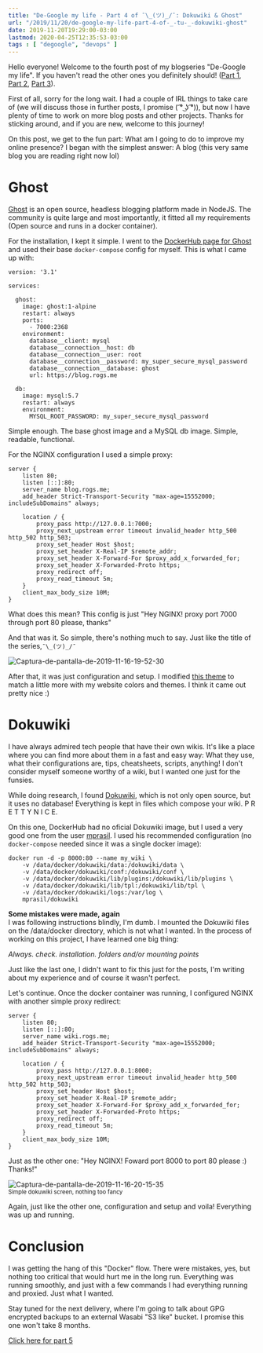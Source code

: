 ```yaml
---
title: "De-Google my life - Part 4 of ¯\_(ツ)_/¯: Dokuwiki & Ghost"
url: "/2019/11/20/de-google-my-life-part-4-of-_-tu-_-dokuwiki-ghost"
date: 2019-11-20T19:29:00-03:00
lastmod: 2020-04-25T12:35:53-03:00
tags : [ "degoogle", "devops" ]
---
```



Hello everyone! Welcome to the fourth post of my blogseries "De-Google my life". If you haven't read the other ones you definitely should! ([Part 1](https://blog.rogs.me/2019/03/15/de-google-my-life-part-1-of-_-tu-_-why-how/), [Part 2](https://blog.rogs.me/2019/03/22/de-google-my-life-part-2-of-_-tu-_-servers-and-emails/), [Part 3](https://blog.rogs.me/2019/03/29/de-google-my-life-part-3-of-_-tu-_-nextcloud-collabora/)).

First of all, sorry for the long wait. I had a couple of IRL things to take care of (we will discuss those in further posts, I promise ( ͡° ͜ʖ ͡°)), but now I have plenty of time to work on more blog posts and other projects. Thanks for sticking around, and if you are new, welcome to this journey!

On this post, we get to the fun part: What am I going to do to improve my online presence? I began with the simplest answer: A blog (this very same blog you are reading right now lol)

# Ghost

[Ghost](https://ghost.org/) is an open source, headless blogging platform made in NodeJS. The community is quite large and most importantly, it fitted all my requirements (Open source and runs in a docker container).

For the installation, I kept it simple. I went to the [DockerHub page for Ghost](https://hub.docker.com/_/ghost/) and used their base `docker-compose` config for myself. This is what I came up with:

    version: '3.1'

    services:

      ghost:
        image: ghost:1-alpine
        restart: always
        ports:
          - 7000:2368
        environment:
          database__client: mysql
          database__connection__host: db
          database__connection__user: root
          database__connection__password: my_super_secure_mysql_password
          database__connection__database: ghost
          url: https://blog.rogs.me

      db:
        image: mysql:5.7
        restart: always
        environment:
          MYSQL_ROOT_PASSWORD: my_super_secure_mysql_password

Simple enough. The base ghost image and a MySQL db image. Simple, readable, functional.

For the NGINX configuration I used a simple proxy:

    server {
        listen 80;
        listen [::]:80;
        server_name blog.rogs.me;
        add_header Strict-Transport-Security "max-age=15552000; includeSubDomains" always;

        location / {
            proxy_pass http://127.0.0.1:7000;
            proxy_next_upstream error timeout invalid_header http_500 http_502 http_503;
            proxy_set_header Host $host;
            proxy_set_header X-Real-IP $remote_addr;
            proxy_set_header X-Forward-For $proxy_add_x_forwarded_for;
            proxy_set_header X-Forwarded-Proto https;
            proxy_redirect off;
            proxy_read_timeout 5m;
        }
        client_max_body_size 10M;
    }

What does this mean? This config is just "Hey NGINX! proxy port 7000 through port 80 please, thanks"

And that was it. So simple, there's nothing much to say. Just like the title of the series,`¯\_(ツ)_/¯`

![Captura-de-pantalla-de-2019-11-16-19-52-30](/Captura-de-pantalla-de-2019-11-16-19-52-30.png)

After that, it was just configuration and setup. I modified [this theme](https://github.com/kathyqian/crisp) to match a little more with my website colors and themes. I think it came out pretty nice :)

# Dokuwiki

I have always admired tech people that have their own wikis. It's like a place where you can find more about them in a fast and easy way: What they use, what their configurations are, tips, cheatsheets, scripts, anything! I don't consider myself someone worthy of a wiki, but I wanted one just for the funsies.

While doing research, I found [Dokuwiki](https://www.dokuwiki.org/dokuwiki), which is not only open source, but it uses no database! Everything is kept in files which compose your wiki. P R E T T Y N I C E.

On this one, DockerHub had no oficial Dokuwiki image, but I used a very good one from the user [mprasil](https://hub.docker.com/r/mprasil/dokuwiki). I used his recommended configuration (no `docker-compose` needed since it was a single docker image):

    docker run -d -p 8000:80 --name my_wiki \
        -v /data/docker/dokuwiki/data:/dokuwiki/data \
        -v /data/docker/dokuwiki/conf:/dokuwiki/conf \
        -v /data/docker/dokuwiki/lib/plugins:/dokuwiki/lib/plugins \
        -v /data/docker/dokuwiki/lib/tpl:/dokuwiki/lib/tpl \
        -v /data/docker/dokuwiki/logs:/var/log \
        mprasil/dokuwiki

**Some mistakes were made, again**  
I was following instructions blindly, I'm dumb. I mounted the Dokuwiki files on the /data/docker directory, which is not what I wanted. In the process of working on this project, I have learned one big thing:

_Always. check. installation. folders and/or mounting points_

Just like the last one, I didn't want to fix this just for the posts, I'm writing about my experience and of course it wasn't perfect.

Let's continue. Once the docker container was running, I configured NGINX with another simple proxy redirect:

    server {
        listen 80;
        listen [::]:80;
        server_name wiki.rogs.me;
        add_header Strict-Transport-Security "max-age=15552000; includeSubDomains" always;

        location / {
            proxy_pass http://127.0.0.1:8000;
            proxy_next_upstream error timeout invalid_header http_500 http_502 http_503;
            proxy_set_header Host $host;
            proxy_set_header X-Real-IP $remote_addr;
            proxy_set_header X-Forward-For $proxy_add_x_forwarded_for;
            proxy_set_header X-Forwarded-Proto https;
            proxy_redirect off;
            proxy_read_timeout 5m;
        }
        client_max_body_size 10M;
    }

Just as the other one: "Hey NGINX! Foward port 8000 to port 80 please :) Thanks!"

![Captura-de-pantalla-de-2019-11-16-20-15-35](/Captura-de-pantalla-de-2019-11-16-20-15-35.png)  
<small>Simple dokuwiki screen, nothing too fancy</small>

Again, just like the other one, configuration and setup and voila! Everything was up and running.

# Conclusion

I was getting the hang of this "Docker" flow. There were mistakes, yes, but nothing too critical that would hurt me in the long run. Everything was running smoothly, and just with a few commands I had everything running and proxied. Just what I wanted.

Stay tuned for the next delivery, where I'm going to talk about GPG encrypted backups to an external Wasabi "S3 like" bucket. I promise this one won't take 8 months.

[Click here for part 5](https://blog.rogs.me/2019/11/27/de-google-my-life-part-5-of-_-tu-_-backups/)

